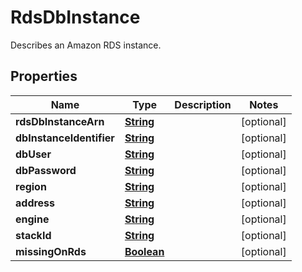 

# RdsDbInstance

Describes an Amazon RDS instance.

## Properties

| Name | Type | Description | Notes |
|------------ | ------------- | ------------- | -------------|
|**rdsDbInstanceArn** | [**String**](String.md) |  |  [optional] |
|**dbInstanceIdentifier** | [**String**](String.md) |  |  [optional] |
|**dbUser** | [**String**](String.md) |  |  [optional] |
|**dbPassword** | [**String**](String.md) |  |  [optional] |
|**region** | [**String**](String.md) |  |  [optional] |
|**address** | [**String**](String.md) |  |  [optional] |
|**engine** | [**String**](String.md) |  |  [optional] |
|**stackId** | [**String**](String.md) |  |  [optional] |
|**missingOnRds** | [**Boolean**](Boolean.md) |  |  [optional] |



